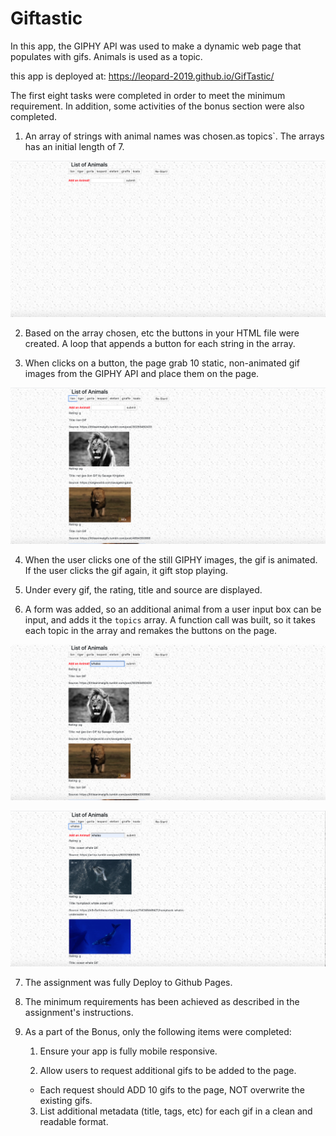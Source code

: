 # Giftastic #

In this app,  the GIPHY API was used to make a dynamic web page that populates with gifs. Animals is used as 
a topic.

this app is deployed at:  https://leopard-2019.github.io/GifTastic/

The first eight tasks were completed in order to meet the minimum requirement. In addition, some activities of the bonus section 
were also completed.

1. An array of strings with animal names was chosen.as topics`. The  arrays has an initial length of 7.

![](assets/images/gif1.png)


2.  Based on the array chosen, etc the  buttons in your HTML file were created. A loop that appends a button for each string in the array.

3. When clicks on a button, the page  grab 10 static, non-animated gif images from the GIPHY API and place them on the page.

![](assets/images/gif2.png)

4. When the user clicks one of the still GIPHY images, the gif is animated. If the user clicks the gif again, it gift stop playing.

5. Under every gif, the rating, title and source are displayed.

6. A form was added, so an additional animal from a user input box can be input,  and adds it the  `topics` array. A function call was built, so it takes each topic in the array and remakes the buttons on the page.

![](assets/images/gif3.png)

![](assets/images/gif5.png)

7. The assignment was fully Deploy to Github Pages.

8. The minimum requirements has been achieved as described in the assignment's instructions.

9. As a part of the Bonus, only the following items were completed:

   1. Ensure your app is fully mobile responsive.

   2. Allow users to request additional gifs to be added to the page.
   * Each request should ADD 10 gifs to the page, NOT overwrite the existing gifs.

   3. List additional metadata (title, tags, etc) for each gif in a clean and readable format.
   
